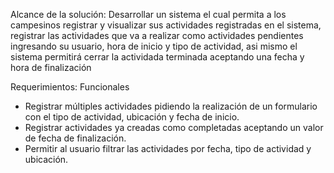 Alcance de la solución: Desarrollar un sistema el cual permita a los campesinos registrar y visualizar sus actividades registradas
en el sistema, registrar las actividades que va a realizar como actividades pendientes ingresando su usuario, hora de inicio y tipo de actividad,
asi mismo el sistema permitirá cerrar la actividada terminada aceptando una fecha y hora de finalización

Requerimientos:
Funcionales

- Registrar múltiples actividades pidiendo la realización de un formulario con el tipo de actividad, ubicación y fecha de inicio.
- Registrar actividades ya creadas como completadas aceptando un valor de fecha de finalización.
- Permitir al usuario filtrar las actividades por fecha, tipo de actividad y ubicación.
